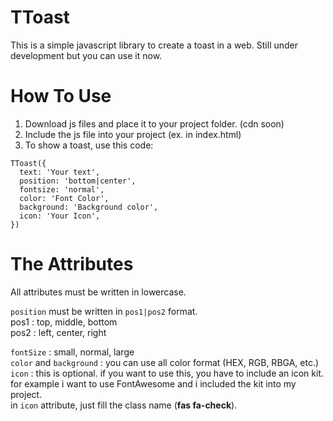 # TToast
This is a simple javascript library to create a toast in a web. Still under development but you can use it now.

# How To Use
1. Download js files and place it to your project folder. (cdn soon)
2. Include the js file into your project (ex. in index.html)
3. To show a toast, use this code:

```
TToast({
  text: 'Your text',
  position: 'bottom|center',
  fontsize: 'normal',
  color: 'Font Color',
  background: 'Background color',
  icon: 'Your Icon',
})
```
# The Attributes
All attributes must be written in lowercase.  
  
`position` must be written in `pos1|pos2` format.  
pos1 : top, middle, bottom  
pos2 : left, center, right

`fontSize` : small, normal, large  
`color` and `background` : you can use all color format (HEX, RGB, RBGA, etc.)  
`icon` : this is optional. if you want to use this, you have to include an icon kit.  
for example i want to use FontAwesome and i included the kit into my project.  
in `icon` attribute, just fill the class name (**fas fa-check**).

